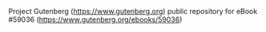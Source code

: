 Project Gutenberg (https://www.gutenberg.org) public repository for
eBook #59036 (https://www.gutenberg.org/ebooks/59036)
